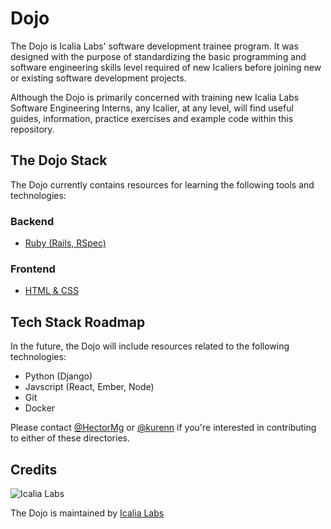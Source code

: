 # Dojo

The Dojo is Icalia Labs' software development trainee program. It was designed with the purpose of standardizing the basic programming and software engineering skills level required of new Icaliers before joining new or existing software development projects. 

Although the Dojo is primarily concerned with training new Icalia Labs Software Engineering Interns, any Icalier, at any level, will find useful guides, information, practice exercises and example code within this repository.

## The Dojo Stack

The Dojo currently contains resources for learning the following tools and technologies:

### Backend
+ [Ruby (Rails, RSpec)](/backend/ruby-training)

### Frontend
+ [HTML & CSS](/frontend/html-css-training)
  
## Tech Stack Roadmap

In the future, the Dojo will include resources related to the following technologies:

+ Python (Django)
+ Javscript (React, Ember, Node)
+ Git
+ Docker

Please contact [@HectorMg](https://github.com/HectorMg) or [@kurenn](https://github.com/kurenn) if you're interested in contributing to either of these directories.

## Credits

![Icalia Labs](https://avatars0.githubusercontent.com/u/2523244?v=3&s=200)

The Dojo is maintained by [Icalia Labs](https://icalialabs.com)